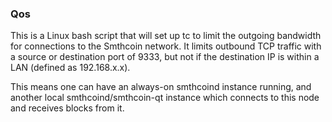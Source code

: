 ### Qos ###

This is a Linux bash script that will set up tc to limit the outgoing bandwidth for connections to the Smthcoin network. It limits outbound TCP traffic with a source or destination port of 9333, but not if the destination IP is within a LAN (defined as 192.168.x.x).

This means one can have an always-on smthcoind instance running, and another local smthcoind/smthcoin-qt instance which connects to this node and receives blocks from it.
